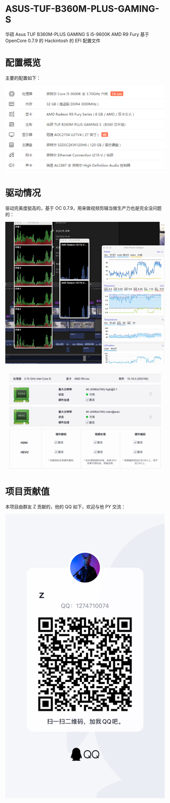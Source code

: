 # ASUS-TUF-B360M-PLUS-GAMING-S
华硕 Asus TUF B360M-PLUS GAMING S i5-9600K AMD R9 Fury 基于 OpenCore 0.7.9 的 Hackintosh 的 EFI 配置文件

# 配置概览

主要的配置如下：

![lumaster](images/lumaster.png)

# 驱动情况

驱动完美度挺高的，基于 OC 0.7.9，用来做视频剪辑当做生产力也是完全没问题的：

![](images/CC92BA6D6DCD87251346FAEC4FC6606E.jpg)

![](images/25516DB5778F06691DC8821F85574EB8.jpg)

# 项目贡献值

本项目由群友 Z 贡献的，他的 QQ 如下，欢迎与他 PY 交流：

![image-20220329175820057](images/image-20220329175820057.png)
